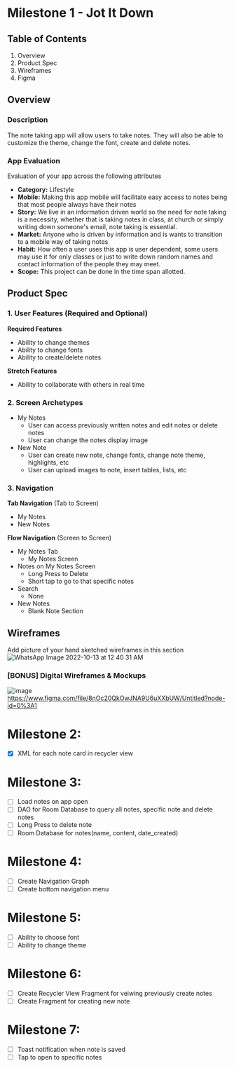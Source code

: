 # Milestone 1 - Jot It Down

## Table of Contents

1. Overview
2. Product Spec
3. Wireframes
4. Figma
## Overview

### Description

The note taking app will allow users to take notes. They will also be able to customize the theme, change the font, create and delete notes.

### App Evaluation

Evaluation of your app across the following attributes
- **Category:** Lifestyle
- **Mobile:** Making this app mobile will facilitate easy access to notes being that most people always have their notes
- **Story:** We live in an information driven world so the need for note taking is a necessity, whether that is taking notes in class, at church or simply writing down someone's email, note taking is essential.
- **Market:** Anyone who is driven by information and is wants to transition to a mobile way of taking notes
- **Habit:** How often a user uses this app is user dependent, some users may use it for only classes or just to write down random names and contact information of the people they may meet.
- **Scope:** This project can be done in the time span allotted.

## Product Spec

### 1. User Features (Required and Optional)

**Required Features**

* Ability to change themes
* Ability to change fonts
* Ability to create/delete notes

**Stretch Features**

* Ability to collaborate with others in real time

### 2. Screen Archetypes

- My Notes
    - User can access previously written notes and edit notes or delete notes
    - User can change the notes display image
- New Note
    - User can create new note, change fonts, change note theme, highlights, etc
    - User can upload images to note, insert tables, lists, etc

### 3. Navigation

**Tab Navigation** (Tab to Screen)

* My Notes
* New Notes

**Flow Navigation** (Screen to Screen)

- My Notes Tab
    - My Notes Screen
- Notes on My Notes Screen
    - Long Press to Delete
    - Short tap to go to that specific notes
- Search
    - None
- New Notes
    - Blank Note Section


## Wireframes

Add picture of your hand sketched wireframes in this section
![WhatsApp Image 2022-10-13 at 12 40 31 AM](https://user-images.githubusercontent.com/40023303/196073173-0fbf30ae-d934-4e98-aa9e-6ccb411a8ce0.jpeg)


### [BONUS] Digital Wireframes & Mockups
![image](https://user-images.githubusercontent.com/40023303/196091130-64475e58-7dbe-48e1-a156-2264c2adfd1e.png)
https://www.figma.com/file/8nOc20QkOwJNA9U6uXXbUW/Untitled?node-id=0%3A1

# Milestone 2:
- [x] XML for each note card in recycler view

# Milestone 3:
- [ ] Load notes on app open
- [ ] DAO for Room Database to query all notes, specific note and delete notes
- [ ] Long Press to delete note
- [ ] Room Database for notes(name, content, date_created)

# Milestone 4:
- [ ] Create Navigation Graph
- [ ] Create bottom navigation menu

# Milestone 5:
- [ ] Ability to choose font
- [ ] Ability to change theme

# Milestone 6:
- [ ] Create Recycler View Fragment for veiwing previously create notes
- [ ] Create Fragment for creating new note

# Milestone 7:
- [ ] Toast notification when note is saved
- [ ] Tap to open to specific notes
